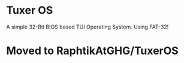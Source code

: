 # Tuxer OS
A simple 32-Bit BIOS based TUI Operating System. Using FAT-32!

# Moved to RaphtikAtGHG/TuxerOS
